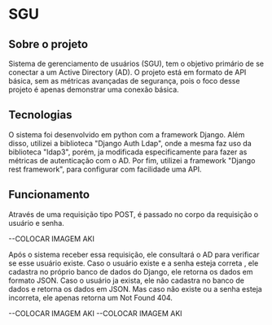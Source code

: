 # SGU


## Sobre o projeto

<p> Sistema de gerenciamento de usuários (SGU), tem o objetivo primário de se conectar a um Active Directory (AD). O projeto está em formato de API básica, sem as métricas avançadas de segurança, pois o foco desse projeto é apenas demonstrar uma conexão básica.</p>

## Tecnologias

<p>O sistema foi desenvolvido em python com a framework Django. Além disso, utilizei a biblioteca "Django Auth Ldap", onde a mesma faz uso da biblioteca "ldap3", porém, ja modificada especificamente para fazer as métricas de autenticação com o AD. Por fim, utilizei a framework "Django rest framework", para configurar com facilidade uma API.</p>

## Funcionamento

<p>Através de uma requisição tipo POST, é passado no corpo da requisição o usuário e senha. </p>
--COLOCAR IMAGEM AKI

<p>Após o sistema receber essa requisição, ele consultará o AD para verificar se esse usuário existe. Caso o usuário existe e a senha esteja correta , ele cadastra no próprio banco de dados do Django, ele retorna os dados em formato JSON. Caso o usuário ja exista, ele não cadastra no banco de dados e retorna os dados em JSON. Mas caso não existe ou a senha esteja incorreta, ele apenas retorna um Not Found 404.</p>

--COLOCAR IMAGEM AKI
--COLOCAR IMAGEM AKI




